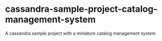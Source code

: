 # cassandra-sample-project-catalog-management-system
A cassandra sample project with a miniature catalog management system
